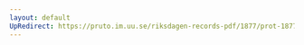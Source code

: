 ```yaml
---
layout: default
UpRedirect: https://pruto.im.uu.se/riksdagen-records-pdf/1877/prot-1877--fk--010/prot-1877--fk--010_029.pdf
---
```

